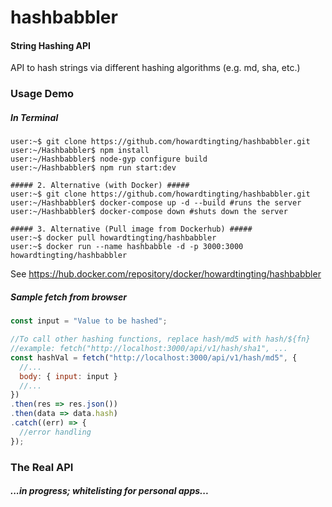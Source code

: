 
hashbabbler
========

#### String Hashing API ####

API to hash strings via different hashing algorithms (e.g. md, sha, etc.)

### Usage Demo ###

##### In Terminal #####
```console
user:~$ git clone https://github.com/howardtingting/hashbabbler.git
user:~/Hashbabbler$ npm install
user:~/Hashbabbler$ node-gyp configure build
user:~/Hashbabbler$ npm run start:dev
```
```console
##### 2. Alternative (with Docker) #####
user:~$ git clone https://github.com/howardtingting/hashbabbler.git
user:~/Hashbabbler$ docker-compose up -d --build #runs the server
user:~/Hashbabbler$ docker-compose down #shuts down the server
```
```console
##### 3. Alternative (Pull image from Dockerhub) #####
user:~$ docker pull howardtingting/hashbabbler
user:~$ docker run --name hashbabble -d -p 3000:3000 howardtingting/hashbabbler
```
See https://hub.docker.com/repository/docker/howardtingting/hashbabbler

##### Sample fetch from browser #####
```javascript
const input = "Value to be hashed";

//To call other hashing functions, replace hash/md5 with hash/${fn}
//example: fetch("http://localhost:3000/api/v1/hash/sha1", ...
const hashVal = fetch("http://localhost:3000/api/v1/hash/md5", {
  //...
  body: { input: input }
  //...
})
.then(res => res.json())
.then(data => data.hash)
.catch((err) => {
  //error handling
});
```

### The Real API ###

##### ...in progress; whitelisting for personal apps... #####
